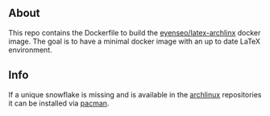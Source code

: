## About
This repo contains the Dockerfile to build the  [eyenseo/latex-archlinx](https://hub.docker.com/r/eyenseo/latex-archlinx/) docker image. The goal is to have a minimal docker image with an up to date LaTeX environment.

## Info
If a unique snowflake is missing and is available in the [archlinux](https://www.archlinux.org/) repositories it can be installed via [pacman](https://wiki.archlinux.org/index.php/pacman).
